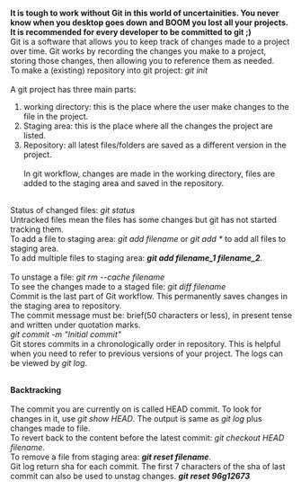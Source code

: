 <b>It is tough to work without Git in this world of uncertainities. You never know when you desktop goes down and BOOM you lost all your projects. It is recommended for every developer to be committed to git ;) </b></br>
Git is a software that allows you to keep track of changes made to a project over time. Git works by recording the changes you make to a project, storing those changes, then allowing you to reference them as needed.</br>
To make a (existing) repository into git project: <i>git init</i></br></br>
A git project has three main parts:</br>
1) working directory: this is the place where the user make changes to the file in the project.
2) Staging area: this is the place where all the changes the project are listed.
3) Repository: all latest files/folders are saved as a different version in the project.
</br></br>
In git workflow, changes are made in the working directory, files are added to the staging area and saved in the repository.
</br>
Status of changed files: <i>git status</i></br>
Untracked files mean the files has some changes but git has not started tracking them.</br>
To add a file to staging area: <i>git add filename</i> or <i>git add *</i> to add all files to staging area.</br>
To add multiple files to staging area: <b><i>git add filename_1 filename_2</i></b>.
</br></br>
To unstage a file:  <i>git rm --cache filename</i></br>
To see the changes made to a staged file: <i>git diff filename</i></br>
Commit is the last part of Git workflow. This permanently saves changes in the staging area to repository.</br>
The commit message must be: brief(50 characters or less), in present tense and written under quotation marks.</br>
<i>git commit -m "Initial commit"</i></br>
Git stores commits in a chronologically order in repository. This is helpful when you need to refer to previous versions of your project. The logs can be viewed by <i>git log</i>.</br></br>

<b>Backtracking</b></br></br>
The commit you are currently on is called HEAD commit. To look for changes in it, use <i>git show HEAD</i>. The output is same as <i>git log</i> plus changes made to file.</br>
To revert back to the content before the latest commit: <i>git checkout HEAD filename</i>.</br>
To remove a file from staging area: <b><i>git reset filename</i></b>.</br>
Git log return sha for each commit. The first 7 characters of the sha of last commit can also be used to unstag changes. 
<b><i>git reset 96g12673</i></b></br>